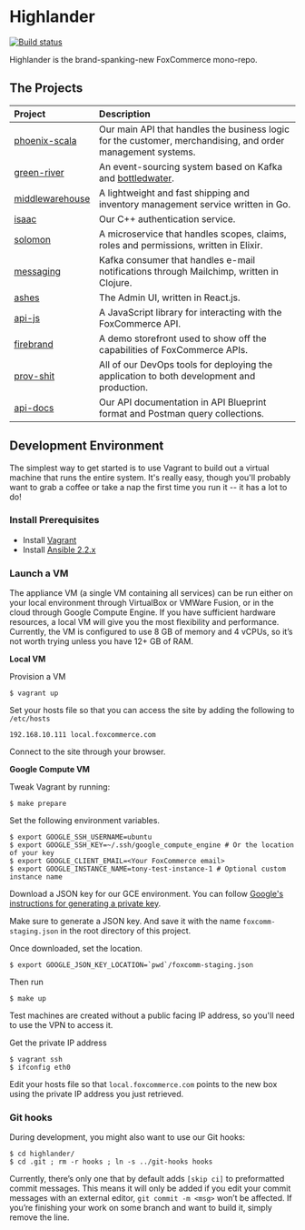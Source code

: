 # Highlander

[![Build status](https://badge.buildkite.com/9194ecb4f86c089e8962db23843a00662dac85e98418697dd4.svg)](https://buildkite.com/foxcommerce/developer-appliance-gce)

Highlander is the brand-spanking-new FoxCommerce mono-repo.

## The Projects

| Project                            | Description                                                                                                  |
|:-----------------------------------|:-------------------------------------------------------------------------------------------------------------|
| [phoenix-scala](phoenix-scala)     | Our main API that handles the business logic for the customer, merchandising, and order management systems.  |
| [green-river](green-river)         | An event-sourcing system based on Kafka and [bottledwater](https://github.com/confluentinc/bottledwater-pg). |
| [middlewarehouse](middlewarehouse) | A lightweight and fast shipping and inventory management service written in Go.                              |
| [isaac](isaac)                     | Our C++ authentication service.                                                                              |
| [solomon](solomon)                 | A microservice that handles scopes, claims, roles and permissions, written in Elixir.                        |
| [messaging](messaging)             | Kafka consumer that handles e-mail notifications through Mailchimp, written in Clojure.                      |
| [ashes](ashes)                     | The Admin UI, written in React.js.                                                                           |
| [api-js](api-js)                   | A JavaScript library for interacting with the FoxCommerce API.                                               |
| [firebrand](firebrand)             | A demo storefront used to show off the capabilities of FoxCommerce APIs.                                     |
| [prov-shit](prov-shit)             | All of our DevOps tools for deploying the application to both development and production.                    |
| [api-docs](api-docs)               | Our API documentation in API Blueprint format and Postman query collections.                                 |

## Development Environment

The simplest way to get started is to use Vagrant to build out a virtual
machine that runs the entire system. It's really easy, though you'll
probably want to grab a coffee or take a nap the first time you run it -- it
has a lot to do!

### Install Prerequisites

- Install [Vagrant](https://www.vagrantup.com)
- Install [Ansible 2.2.x](http://docs.ansible.com/ansible/intro_installation.html#installation)

### Launch a VM

The appliance VM (a single VM containing all services) can be run either on your
local environment through VirtualBox or VMWare Fusion, or in the cloud through
Google Compute Engine. If you have sufficient hardware resources, a local VM
will give you the most flexibility and performance. Currently, the VM is
configured to use 8 GB of memory and 4 vCPUs, so it’s not worth trying unless
you have 12+ GB of RAM.

**Local VM**

Provision a VM

    $ vagrant up

Set your hosts file so that you can access the site by adding the following to `/etc/hosts`

    192.168.10.111 local.foxcommerce.com

Connect to the site through your browser.

**Google Compute VM**

Tweak Vagrant by running:

    $ make prepare

Set the following environment variables.

    $ export GOOGLE_SSH_USERNAME=ubuntu
    $ export GOOGLE_SSH_KEY=~/.ssh/google_compute_engine # Or the location of your key
    $ export GOOGLE_CLIENT_EMAIL=<Your FoxCommerce email>
    $ export GOOGLE_INSTANCE_NAME=tony-test-instance-1 # Optional custom instance name

Download a JSON key for our GCE environment. You can follow
[Google's instructions for generating a private key](https://cloud.google.com/storage/docs/authentication#generating-a-private-key).

Make sure to generate a JSON key. And save it with the name `foxcomm-staging.json` in the root directory of this project.

Once downloaded, set the location.

    $ export GOOGLE_JSON_KEY_LOCATION=`pwd`/foxcomm-staging.json

Then run

    $ make up

Test machines are created without a public facing IP address, so you'll need to use the VPN to access it.

Get the private IP address

    $ vagrant ssh
    $ ifconfig eth0

Edit your hosts file so that `local.foxcommerce.com` points to the new box using the private IP address you just retrieved.

### Git hooks

During development, you might also want to use our Git hooks:

    $ cd highlander/
    $ cd .git ; rm -r hooks ; ln -s ../git-hooks hooks

Currently, there’s only one that by default adds `[skip ci]` to preformatted commit messages. This means it will only be added if you edit your commit messages with an external editor, `git commit -m <msg>` won’t be affected.  If you’re finishing your work on some branch and want to build it, simply remove the line.
